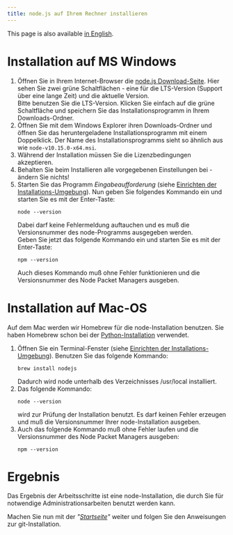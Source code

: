 ```yaml
---
title: node.js auf Ihrem Rechner installieren
---
```


This page is also available [in English](../nodesetup).

# Installation auf MS Windows

1. Öffnen Sie in Ihrem Internet-Browser die [node.js Download-Seite](https://nodejs.org/de/).
   Hier sehen Sie zwei grüne Schaltflächen - eine für die LTS-Version (Support über
   eine lange Zeit) und die aktuelle Version.   
   Bitte benutzen Sie die LTS-Version. Klicken Sie einfach auf die grüne Schaltfläche
   und speichern Sie das Installationsprogramm in Ihrem Downloads-Ordner.
2. Öffnen Sie mit dem Windows Explorer ihren Downloads-Ordner und öffnen Sie das
   heruntergeladene Installationsprogramm mit einem Doppelklick. Der Name des
   Installationsprogramms sieht so ähnlich aus wie `node-v10.15.0-x64.msi`.
3. Während der Installation müssen Sie die Lizenzbedingungen akzeptieren.
4. Behalten Sie beim Installieren alle vorgegebenen Einstellungen bei - ändern Sie nichts!
5. Starten Sie das Programm _Eingabeaufforderung_ (siehe [Einrichten der Installations-Umgebung](../envsetup_de)).
   Nun geben Sie folgendes Kommando ein und starten Sie es mit
   der Enter-Taste:   
   ```Shell
   node --version
   ```
   Dabei darf keine Fehlermeldung auftauchen und es muß die Versionsnummer des
   node-Programms ausgegeben werden.   
   Geben Sie jetzt das folgende Kommando ein und starten Sie es mit der Enter-Taste:   
   ```Shell
   npm --version
   ```
   Auch dieses Kommando muß ohne Fehler funktionieren und die Versionsnummer des
   Node Packet Managers ausgeben.

# Installation auf Mac-OS

Auf dem Mac werden wir Homebrew für die node-Installation benutzen. Sie haben Homebrew schon
bei der [Python-Installation](../pythonsetup_de) verwendet.

1. Öffnen Sie ein Terminal-Fenster (siehe [Einrichten der Installations-Umgebung](../envsetup_de)).
   Benutzen Sie das folgende Kommando:  
   ```Shell
   brew install nodejs
   ```
   Dadurch wird node unterhalb des Verzeichnisses /usr/local installiert.
2. Das folgende Kommando:   
   ```Shell
   node --version
   ```
   wird zur Prüfung der Installation benutzt. Es darf keinen Fehler erzeugen und muß
   die Versionsnummer Ihrer node-Installation ausgeben.   
3. Auch das folgende Kommando muß ohne Fehler laufen und die Versionsnummer des
   Node Packet Managers ausgeben:   
   ```Shell
   npm --version
   ```

# Ergebnis

Das Ergebnis der Arbeitsschritte ist eine node-Installation, die durch Sie für notwendige
Administrationsarbeiten benutzt werden kann.

Machen Sie nun mit der _"[Startseite](../index_de)"_ weiter und folgen Sie den Anweisungen
zur git-Installation.